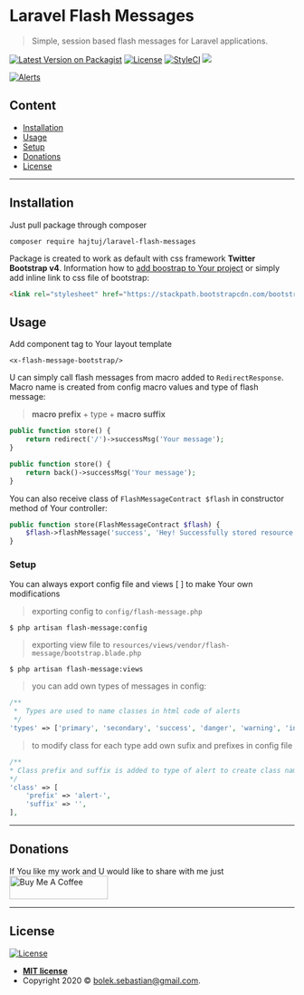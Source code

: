 # Laravel Flash Messages

> Simple, session based flash messages for Laravel applications.


[![Latest Version on Packagist](https://img.shields.io/packagist/v/hajtuj/laravel-flash-messages.svg?style=flat-square)](https://packagist.org/packages/hajtuj/laravel-flash-messages)
[![License](http://img.shields.io/:license-mit-blue.svg?style=flat-square)](http://badges.mit-license.org) 
[![StyleCI](https://github.styleci.io/repos/291263881/shield?branch=master)]()
![](https://github.com/hajtuj/laravel-flash-messages/workflows/Tests/badge.svg?branch=master)

<a href="#"><img src="https://i.imgur.com/Sb5MqCH.png" title="Alerts" alt="Alerts"></a>

## Content 

- [Installation](#installation)
- [Usage](#usage)
- [Setup](#setup)
- [Donations](#donations)
- [License](#license)

---

## Installation

Just pull package through composer
```
composer require hajtuj/laravel-flash-messages
```
Package is created to work as default with css framework **Twitter Bootstrap v4**. Information how to [add boostrap to Your project](https://getbootstrap.com/docs/4.5/getting-started/introduction/) 
or simply add inline link to css file of bootstrap: 
```html
<link rel="stylesheet" href="https://stackpath.bootstrapcdn.com/bootstrap/4.5.2/css/bootstrap.min.css" crossorigin="anonymous">
```

## Usage

Add component tag to Your layout template
```blade
<x-flash-message-bootstrap/>
```

U can simply call flash messages from macro added to `RedirectResponse`. Macro name is created from config macro values and type of flash message:

> **macro prefix** + type +  **macro suffix**

```php
public function store() {
    return redirect('/')->successMsg('Your message');
}
```

```php
public function store() {
    return back()->successMsg('Your message');
}
```


You can also receive class of `FlashMessageContract $flash` in constructor method of Your controller:

```php
public function store(FlashMessageContract $flash) {
    $flash->flashMessage('success', 'Hey! Successfully stored resource');
}
```

### Setup

You can always export config file and views [
] to make Your own modifications

> exporting config to `config/flash-message.php`

```shell
$ php artisan flash-message:config
```

> exporting view file to `resources/views/vendor/flash-message/bootstrap.blade.php`

```shell
$ php artisan flash-message:views
```

> you can add own types of messages in config:

```php
/**
 *  Types are used to name classes in html code of alerts
 */
'types' => ['primary', 'secondary', 'success', 'danger', 'warning', 'info', 'light', 'dark'],
```

> to modify class for each type add own sufix and prefixes in config file

```php
/**
* Class prefix and suffix is added to type of alert to create class name
*/
'class' => [
    'prefix' => 'alert-',
    'suffix' => '',
],
```

---

## Donations

If You like my work and U would like to share with me just <br /> 
<a href="https://www.buymeacoffee.com/hajtuJ" target="_blank"><img src="https://www.buymeacoffee.com/assets/img/custom_images/black_img.png" alt="Buy Me A Coffee" style="height: 41px !important;width: 174px !important;" ></a>



---

## License

[![License](http://img.shields.io/:license-mit-blue.svg?style=flat-square)](http://badges.mit-license.org)

- **[MIT license](http://opensource.org/licenses/mit-license.php)**
- Copyright 2020 © <a href="mailto:bolek.sebastian@gmail.com" target="_blank">bolek.sebastian@gmail.com</a>.
